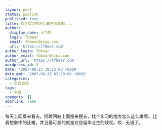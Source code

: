 ```yaml
---
layout: post
status: publish
published: true
title: 找个实习的地儿真不容易啊...
author:
  display_name: 小飞熊
  login: fbbear
  email: fbbear@sina.com
  url: 'https://lfbear.com'
author_login: fbbear
author_email: fbbear@sina.com
author_url: 'https://lfbear.com'
wordpress_id: 3
date: '2007-08-23 10:23:00 +0800'
date_gmt: '2007-08-23 02:23:00 +0800'
categories:
  - 自言自语
tags:
  - 牢骚
comments: []
abbrlink: 7666
---
```

<p>每天上网看来看去，招聘网站上面搜来搜去，找个实习的地方怎么这么难啊&hellip; 比我想象中的还难，并且最可恶的就是对应届毕业生的歧视。哎&hellip;无语了。</p>
